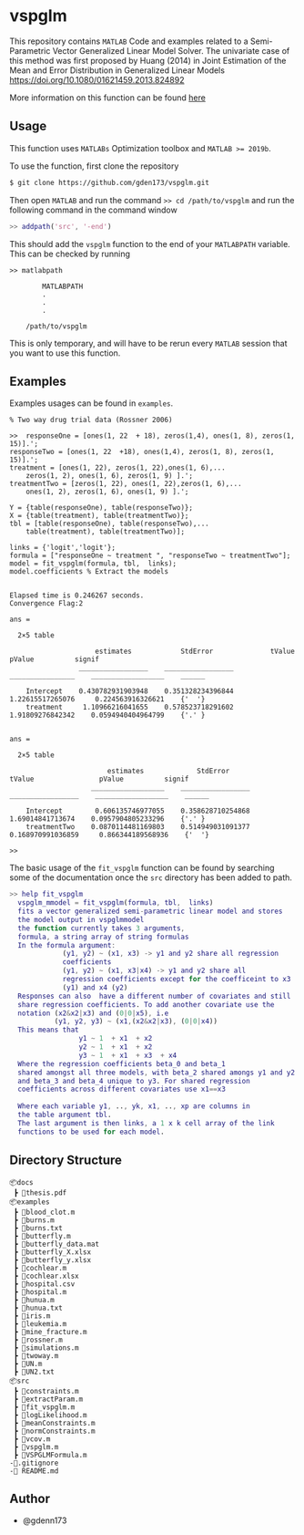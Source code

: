 #  vspglm
This repository contains `MATLAB` Code and examples related to a Semi-Parametric Vector Generalized Linear Model Solver.
The univariate case of this method was first proposed by Huang (2014) 
in Joint Estimation of the Mean and Error Distribution in Generalized Linear Models https://doi.org/10.1080/01621459.2013.824892

More information on this function can be found [here](https://github.com/gden173/vspglm/blob/main/docs/thesis.pdf)

## Usage

This function uses `MATLABs` Optimization toolbox and `MATLAB >= 2019b`.  

To use the function,  first clone the repository 
```bash
$ git clone https://github.com/gden173/vspglm.git
```
Then open `MATLAB` and run the command `>> cd /path/to/vspglm`  and run the following command in the command window

```matlab 
>> addpath('src', '-end')
```

This should add the `vspglm` function to the end of  your `MATLABPATH` variable.  This can be checked by running

```
>> matlabpath

		MATLABPATH
		.
		.
		.

	/path/to/vspglm
```  
This is only temporary, and will have to be rerun every `MATLAB` session that you want to use this function.


## Examples

Examples usages can be found in `examples`. 

```
% Two way drug trial data (Rossner 2006)

>>  responseOne = [ones(1, 22  + 18), zeros(1,4), ones(1, 8), zeros(1, 15)].';
responseTwo = [ones(1, 22  +18), ones(1,4), zeros(1, 8), zeros(1, 15)].';
treatment = [ones(1, 22), zeros(1, 22),ones(1, 6),...
    zeros(1, 2), ones(1, 6), zeros(1, 9) ].';
treatmentTwo = [zeros(1, 22), ones(1, 22),zeros(1, 6),...
    ones(1, 2), zeros(1, 6), ones(1, 9) ].';

Y = {table(responseOne), table(responseTwo)};
X = {table(treatment), table(treatmentTwo)};
tbl = [table(responseOne), table(responseTwo),...
    table(treatment), table(treatmentTwo)];

links = {'logit','logit'};
formula = ["responseOne ~ treatment ", "responseTwo ~ treatmentTwo"];
model = fit_vspglm(formula, tbl,  links);
model.coefficients % Extract the models


Elapsed time is 0.246267 seconds.
Convergence Flag:2 
 
ans =

  2×5 table

                     estimates            StdError              tValue               pValue          signif
                 _________________    _________________    ________________    __________________    ______

    Intercept    0.430782931903948    0.351328234396844    1.22615517265076     0.224563916326621    {'  '}
    treatment     1.10966216041655    0.578523718291602    1.91809276842342    0.0594940404964799    {'.' }


ans =

  2×5 table

                        estimates             StdError              tValue                pValue          signif
                    __________________    _________________    _________________    __________________    ______

    Intercept        0.606135746977055    0.358628710254868     1.69014841713674    0.0957904805233296    {'.' }
    treatmentTwo    0.0870114481169803    0.514949031091377    0.168970991036859     0.866344189568936    {'  '}

>> 
```


The basic usage of the `fit_vspglm` function can be found by searching some of the documentation
once the `src` directory has been added to path. 
```matlab
>> help fit_vspglm
  vspglm_mmodel = fit_vspglm(formula, tbl,  links)
  fits a vector generalized semi-parametric linear model and stores
  the model output in vspglmmodel
  the function currently takes 3 arguments,
  formula, a string array of string formulas 
  In the formula argument:
             (y1, y2) ~ (x1, x3) -> y1 and y2 share all regression
             coefficients
             (y1, y2) ~ (x1, x3|x4) -> y1 and y2 share all 
             regression coefficients except for the coefficeint to x3 
             (y1) and x4 (y2)
  Responses can also  have a different number of covariates and still 
  share regression coefficients. To add another covariate use the
  notation (x2&x2|x3) and (0|0|x5), i.e
           (y1, y2, y3) ~ (x1,(x2&x2|x3), (0|0|x4))
  This means that 
                 y1 ~ 1  + x1  + x2
                 y2 ~ 1  + x1  + x2
                 y3 ~ 1  + x1  + x3  + x4
  Where the regression coefficients beta_0 and beta_1  
  shared amongst all three models, with beta_2 shared amongs y1 and y2
  and beta_3 and beta_4 unique to y3. For shared regression
  coefficients across different covariates use x1==x3
 
  Where each variable y1, .., yk, x1, .., xp are columns in 
  the table argument tbl. 
  The last argument is then links, a 1 x k cell array of the link
  functions to be used for each model.
```




## Directory Structure

```
📦docs
 ┣ 📜thesis.pdf
📦examples
 ┣ 📜blood_clot.m
 ┣ 📜burns.m
 ┣ 📜burns.txt
 ┣ 📜butterfly.m
 ┣ 📜butterfly_data.mat
 ┣ 📜butterfly_X.xlsx
 ┣ 📜butterfly_y.xlsx
 ┣ 📜cochlear.m
 ┣ 📜cochlear.xlsx 
 ┣ 📜hospital.csv
 ┣ 📜hospital.m
 ┣ 📜hunua.m
 ┣ 📜hunua.txt
 ┣ 📜iris.m
 ┣ 📜leukemia.m
 ┣ 📜mine_fracture.m
 ┣ 📜rossner.m
 ┣ 📜simulations.m
 ┣ 📜twoway.m
 ┣ 📜UN.m
 ┣ 📜UN2.txt
📦src 
 ┣ 📜constraints.m
 ┣ 📜extractParam.m
 ┣ 📜fit_vspglm.m
 ┣ 📜logLikelihood.m
 ┣ 📜meanConstraints.m
 ┣ 📜normConstraints.m
 ┣ 📜vcov.m
 ┣ 📜vspglm.m
 ┣ 📜VSPGLMFormula.m 
-📜.gitignore
-📜 README.md
```

## Author
* @gdenn173
